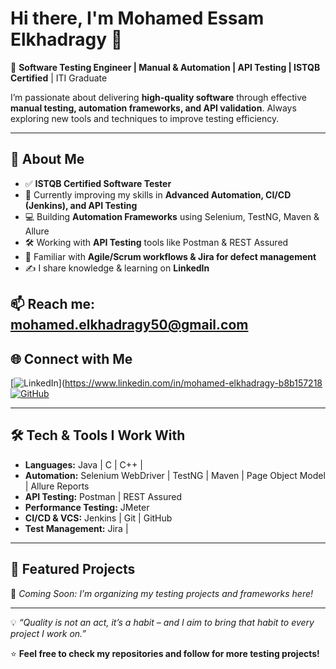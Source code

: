 # Hi there, I'm Mohamed Essam Elkhadragy 👋  

🚀 **Software Testing Engineer | Manual & Automation | API Testing | ISTQB Certified**  | ITI Graduate 

I’m passionate about delivering **high-quality software** through effective **manual testing, automation frameworks, and API validation**. Always exploring new tools and techniques to improve testing efficiency.  

---

## 🔹 About Me  
- ✅ **ISTQB Certified Software Tester**  
- 🌱 Currently improving my skills in **Advanced Automation, CI/CD (Jenkins), and API Testing**  
- 💻 Building **Automation Frameworks** using Selenium, TestNG, Maven & Allure  
- 🛠 Working with **API Testing** tools like Postman & REST Assured  
- 🔄 Familiar with **Agile/Scrum workflows & Jira for defect management**  
- ✍️ I share knowledge & learning on **LinkedIn**  

📫 **Reach me:** mohamed.elkhadragy50@gmail.com 
---

## 🌐 Connect with Me  
[![LinkedIn](https://img.shields.io/badge/LinkedIn-blue?style=flat&logo=linkedin)](https://www.linkedin.com/in/mohamed-elkhadragy-b8b157218
[![GitHub](https://img.shields.io/badge/GitHub-000?style=flat&logo=github)](https://github.com/el5draGy)  

---

## 🛠 Tech & Tools I Work With  
- **Languages:** Java | C | C++ |  
- **Automation:** Selenium WebDriver | TestNG | Maven | Page Object Model | Allure Reports  
- **API Testing:** Postman | REST Assured  
- **Performance Testing:** JMeter  
- **CI/CD & VCS:** Jenkins | Git | GitHub  
- **Test Management:** Jira |  

---

## 📌 Featured Projects  
🚧 *Coming Soon: I’m organizing my testing projects and frameworks here!*  

---

💡 *“Quality is not an act, it’s a habit – and I aim to bring that habit to every project I work on.”*  

⭐ **Feel free to check my repositories and follow for more testing projects!**
